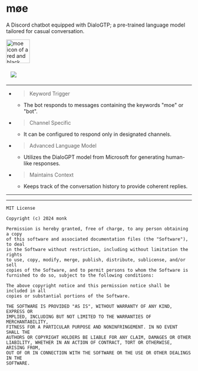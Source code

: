 # møe

A Discord chatbot equipped with DialoGTP; a pre-trained language model tailored for casual conversation.

<img decoding="async" loading="lazy" alt="moe icon of a red and black checkered diamond" src="https://raw.githubusercontent.com/monk-afk/SquareOne/main/images/moe_bot/rgb_32b_floatpt/squareone_moe_icon_1280px.png" width="64"/>

### &nbsp;&nbsp;&nbsp;[![](https://dcbadge.limes.pink/api/server/pE4Tu3cf23)](https://discord.gg/pE4Tu3cf23)

___

- > Keyword Trigger
  - The bot responds to messages containing the keywords "moe" or "bot".
- > Channel Specific
  - It can be configured to respond only in designated channels.
- > Advanced Language Model
  - Utilizes the DialoGPT model from Microsoft for generating human-like responses.
- > Maintains Context
  - Keeps track of the conversation history to provide coherent replies.



---
___

```
MIT License

Copyright (c) 2024 monk

Permission is hereby granted, free of charge, to any person obtaining a copy
of this software and associated documentation files (the "Software"), to deal
in the Software without restriction, including without limitation the rights
to use, copy, modify, merge, publish, distribute, sublicense, and/or sell
copies of the Software, and to permit persons to whom the Software is
furnished to do so, subject to the following conditions:

The above copyright notice and this permission notice shall be included in all
copies or substantial portions of the Software.

THE SOFTWARE IS PROVIDED "AS IS", WITHOUT WARRANTY OF ANY KIND, EXPRESS OR
IMPLIED, INCLUDING BUT NOT LIMITED TO THE WARRANTIES OF MERCHANTABILITY,
FITNESS FOR A PARTICULAR PURPOSE AND NONINFRINGEMENT. IN NO EVENT SHALL THE
AUTHORS OR COPYRIGHT HOLDERS BE LIABLE FOR ANY CLAIM, DAMAGES OR OTHER
LIABILITY, WHETHER IN AN ACTION OF CONTRACT, TORT OR OTHERWISE, ARISING FROM,
OUT OF OR IN CONNECTION WITH THE SOFTWARE OR THE USE OR OTHER DEALINGS IN THE
SOFTWARE.
```